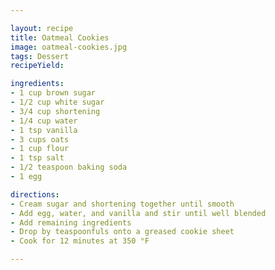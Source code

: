 ```yaml
---

layout: recipe
title: Oatmeal Cookies
image: oatmeal-cookies.jpg
tags: Dessert
recipeYield: 

ingredients:
- 1 cup brown sugar
- 1/2 cup white sugar
- 3/4 cup shortening
- 1/4 cup water
- 1 tsp vanilla
- 3 cups oats
- 1 cup flour
- 1 tsp salt
- 1/2 teaspoon baking soda
- 1 egg

directions:
- Cream sugar and shortening together until smooth  
- Add egg, water, and vanilla and stir until well blended
- Add remaining ingredients 
- Drop by teaspoonfuls onto a greased cookie sheet
- Cook for 12 minutes at 350 °F

---
```



